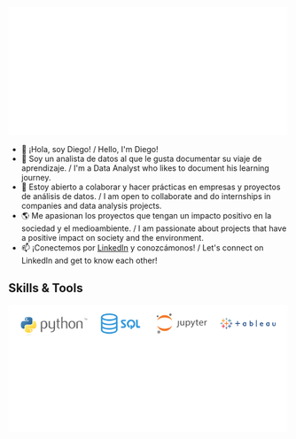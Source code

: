 <div align="center">
	<img src="https://github.com/diegobenjaminvargas/Diego-Benjamin-Vargas-Castro/blob/main/logotipo_blanco_github.png">
</div>

- 👋 ¡Hola, soy Diego! / Hello, I'm Diego!
- 💁 Soy un analista de datos al que le gusta documentar su viaje de aprendizaje. / I'm a Data Analyst who likes to document his learning journey.
- 🤝 Estoy abierto a colaborar y hacer prácticas en empresas y proyectos de análisis de datos. / I am open to collaborate and do internships in companies and data analysis projects.
- 🌎 Me apasionan los proyectos que tengan un impacto positivo en la sociedad y el medioambiente. / I am passionate about projects that have a positive impact on society and the environment.
- 📫 ¡Conectemos por [LinkedIn](https://www.linkedin.com/in/diegobenjaminvargas/) y conozcámonos! / Let's connect on LinkedIn and get to know each other!

## Skills & Tools
<div align="center">
	<img src="https://github.com/diegobenjaminvargas/Diego-Benjamin-Vargas-Castro/blob/main/skills%20and%20tools.png">
</div>
